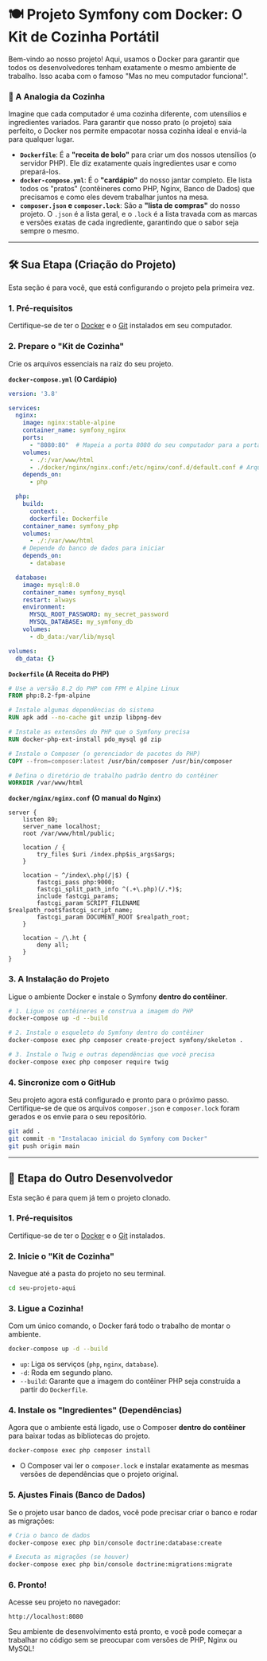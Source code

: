 # 🍽️ Projeto Symfony com Docker: O Kit de Cozinha Portátil

Bem-vindo ao nosso projeto\! Aqui, usamos o Docker para garantir que todos os desenvolvedores tenham exatamente o mesmo ambiente de trabalho. Isso acaba com o famoso "Mas no meu computador funciona\!".

### 🍳 A Analogia da Cozinha

Imagine que cada computador é uma cozinha diferente, com utensílios e ingredientes variados. Para garantir que nosso prato (o projeto) saia perfeito, o Docker nos permite empacotar nossa cozinha ideal e enviá-la para qualquer lugar.

  * **`Dockerfile`**: É a **"receita de bolo"** para criar um dos nossos utensílios (o servidor PHP). Ele diz exatamente quais ingredientes usar e como prepará-los.
  * **`docker-compose.yml`**: É o **"cardápio"** do nosso jantar completo. Ele lista todos os "pratos" (contêineres como PHP, Nginx, Banco de Dados) que precisamos e como eles devem trabalhar juntos na mesa.
  * **`composer.json` e `composer.lock`**: São a **"lista de compras"** do nosso projeto. O `.json` é a lista geral, e o `.lock` é a lista travada com as marcas e versões exatas de cada ingrediente, garantindo que o sabor seja sempre o mesmo.

-----

## 🛠️ Sua Etapa (Criação do Projeto)

Esta seção é para você, que está configurando o projeto pela primeira vez.

### 1\. Pré-requisitos

Certifique-se de ter o [Docker](https://www.docker.com/get-started) e o [Git](https://git-scm.com/) instalados em seu computador.

### 2\. Prepare o "Kit de Cozinha"

Crie os arquivos essenciais na raiz do seu projeto.

**`docker-compose.yml` (O Cardápio)**

```yaml
version: '3.8'

services:
  nginx:
    image: nginx:stable-alpine
    container_name: symfony_nginx
    ports:
      - "8080:80"  # Mapeia a porta 8080 do seu computador para a porta 80 do contêiner
    volumes:
      - ./:/var/www/html
      - ./docker/nginx/nginx.conf:/etc/nginx/conf.d/default.conf # Arquivo de configuração do Nginx
    depends_on:
      - php

  php:
    build:
      context: .
      dockerfile: Dockerfile
    container_name: symfony_php
    volumes:
      - ./:/var/www/html
    # Depende do banco de dados para iniciar
    depends_on:
      - database

  database:
    image: mysql:8.0
    container_name: symfony_mysql
    restart: always
    environment:
      MYSQL_ROOT_PASSWORD: my_secret_password
      MYSQL_DATABASE: my_symfony_db
    volumes:
      - db_data:/var/lib/mysql

volumes:
  db_data: {}
```

**`Dockerfile` (A Receita do PHP)**

```dockerfile
# Use a versão 8.2 do PHP com FPM e Alpine Linux
FROM php:8.2-fpm-alpine

# Instale algumas dependências do sistema
RUN apk add --no-cache git unzip libpng-dev

# Instale as extensões do PHP que o Symfony precisa
RUN docker-php-ext-install pdo_mysql gd zip

# Instale o Composer (o gerenciador de pacotes do PHP)
COPY --from=composer:latest /usr/bin/composer /usr/bin/composer

# Defina o diretório de trabalho padrão dentro do contêiner
WORKDIR /var/www/html
```

**`docker/nginx/nginx.conf` (O manual do Nginx)**

```nginx
server {
    listen 80;
    server_name localhost;
    root /var/www/html/public;

    location / {
        try_files $uri /index.php$is_args$args;
    }

    location ~ ^/index\.php(/|$) {
        fastcgi_pass php:9000;
        fastcgi_split_path_info ^(.+\.php)(/.*)$;
        include fastcgi_params;
        fastcgi_param SCRIPT_FILENAME $realpath_root$fastcgi_script_name;
        fastcgi_param DOCUMENT_ROOT $realpath_root;
    }

    location ~ /\.ht {
        deny all;
    }
}
```

### 3\. A Instalação do Projeto

Ligue o ambiente Docker e instale o Symfony **dentro do contêiner**.

```bash
# 1. Ligue os contêineres e construa a imagem do PHP
docker-compose up -d --build

# 2. Instale o esqueleto do Symfony dentro do contêiner
docker-compose exec php composer create-project symfony/skeleton .

# 3. Instale o Twig e outras dependências que você precisa
docker-compose exec php composer require twig
```

### 4\. Sincronize com o GitHub

Seu projeto agora está configurado e pronto para o próximo passo. Certifique-se de que os arquivos `composer.json` e `composer.lock` foram gerados e os envie para o seu repositório.

```bash
git add .
git commit -m "Instalacao inicial do Symfony com Docker"
git push origin main
```

-----

## 🚀 Etapa do Outro Desenvolvedor

Esta seção é para quem já tem o projeto clonado.

### 1\. Pré-requisitos

Certifique-se de ter o [Docker](https://www.docker.com/get-started) e o [Git](https://git-scm.com/) instalados.

### 2\. Inicie o "Kit de Cozinha"

Navegue até a pasta do projeto no seu terminal.

```bash
cd seu-projeto-aqui
```

### 3\. Ligue a Cozinha\!

Com um único comando, o Docker fará todo o trabalho de montar o ambiente.

```bash
docker-compose up -d --build
```

  * `up`: Liga os serviços (`php`, `nginx`, `database`).
  * `-d`: Roda em segundo plano.
  * `--build`: Garante que a imagem do contêiner PHP seja construída a partir do `Dockerfile`.

### 4\. Instale os "Ingredientes" (Dependências)

Agora que o ambiente está ligado, use o Composer **dentro do contêiner** para baixar todas as bibliotecas do projeto.

```bash
docker-compose exec php composer install
```

  * O Composer vai ler o `composer.lock` e instalar exatamente as mesmas versões de dependências que o projeto original.

### 5\. Ajustes Finais (Banco de Dados)

Se o projeto usar banco de dados, você pode precisar criar o banco e rodar as migrações:

```bash
# Cria o banco de dados
docker-compose exec php bin/console doctrine:database:create

# Executa as migrações (se houver)
docker-compose exec php bin/console doctrine:migrations:migrate
```

### 6\. Pronto\!

Acesse seu projeto no navegador:

```
http://localhost:8080
```

Seu ambiente de desenvolvimento está pronto, e você pode começar a trabalhar no código sem se preocupar com versões de PHP, Nginx ou MySQL\!
